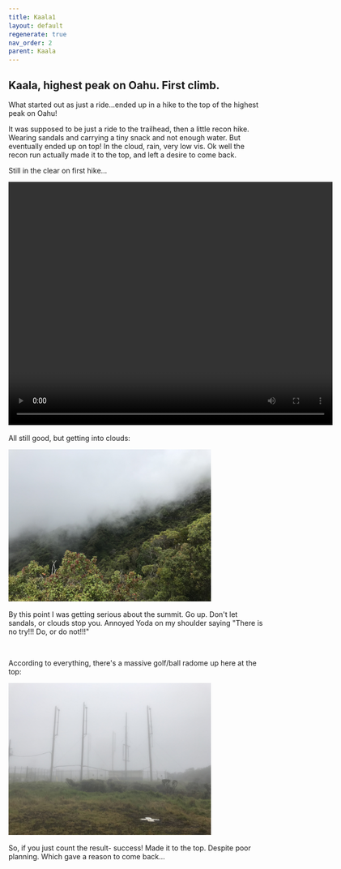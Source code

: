 ```yaml
---
title: Kaala1
layout: default
regenerate: true
nav_order: 2
parent: Kaala
---
```


## Kaala, highest peak on Oahu.  First climb.


What started out as just a ride...ended up in a hike to the top of the highest peak on Oahu!  

It was supposed to be just a ride to the trailhead, then a little recon hike.  Wearing sandals and carrying a tiny snack and not enough water.  But eventually ended up on top!  In the cloud, rain, very low vis.  Ok well the recon run actually made it to the top, and left a desire to come back.  

Still in the clear on first hike...
<p>
<video width="640" height="480" controls>
<source src="../images/kaala.webm" type="video/webm">
  Your browser does not support the video tag.
</video>
</p>
  
All still good, but getting into clouds:

<p><img src="../images/kaala1/IMG_0707.JPG" title="" height="300" /><br></p>

By this point I was getting serious about the summit.  Go up.  Don't let sandals, or clouds stop you.  Annoyed Yoda on my shoulder saying "There is no try!!! Do, or do not!!!"

<p><img src="../images/kaala1/IMG_0709.JPG" title="" height="300" /><br></p>

According to everything, there's a massive golf/ball radome up here at the top:

<p><img src="../images/kaala1/IMG_0710.JPG" title="" height="300" /><br></p>

So, if you just count the result- success!  Made it to the top.  Despite poor planning.  Which gave a reason to come back...


